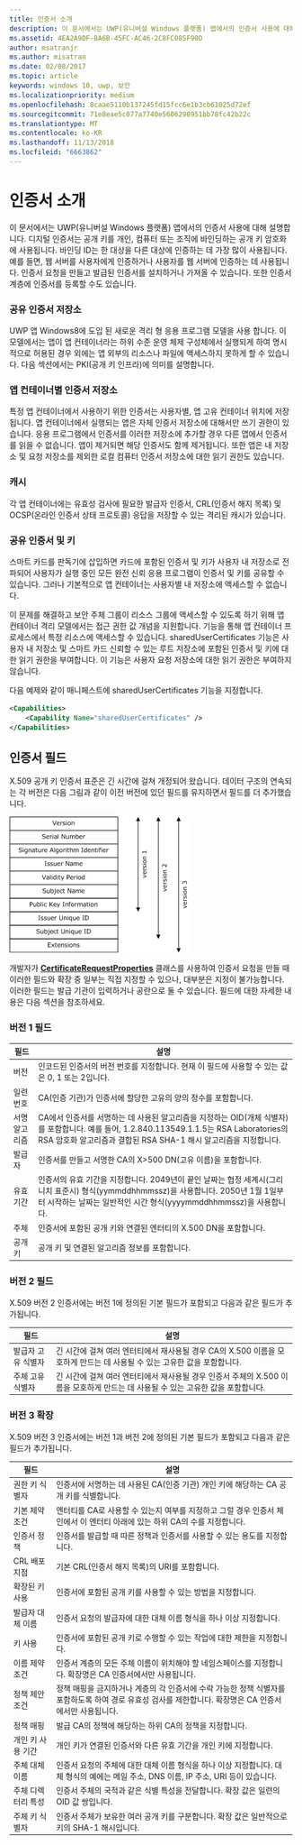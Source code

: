 ```yaml
---
title: 인증서 소개
description: 이 문서에서는 UWP(유니버설 Windows 플랫폼) 앱에서의 인증서 사용에 대해 설명합니다.
ms.assetid: 4EA2A9DF-BA6B-45FC-AC46-2C8FC085F90D
author: msatranjr
ms.author: misatran
ms.date: 02/08/2017
ms.topic: article
keywords: windows 10, uwp, 보안
ms.localizationpriority: medium
ms.openlocfilehash: 8caae5110b137245fd15fcc6e1b3cb61025d72ef
ms.sourcegitcommit: 71e8eae5c077a7740e5606298951bb78fc42b22c
ms.translationtype: MT
ms.contentlocale: ko-KR
ms.lasthandoff: 11/13/2018
ms.locfileid: "6663862"
---
```

# <a name="intro-to-certificates"></a>인증서 소개




이 문서에서는 UWP(유니버설 Windows 플랫폼) 앱에서의 인증서 사용에 대해 설명합니다. 디지털 인증서는 공개 키를 개인, 컴퓨터 또는 조직에 바인딩하는 공개 키 암호화에 사용됩니다. 바인딩 ID는 한 대상을 다른 대상에 인증하는 데 가장 많이 사용됩니다. 예를 들면, 웹 서버를 사용자에게 인증하거나 사용자를 웹 서버에 인증하는 데 사용됩니다. 인증서 요청을 만들고 발급된 인증서를 설치하거나 가져올 수 있습니다. 또한 인증서 계층에 인증서를 등록할 수도 있습니다.

### <a name="shared-certificate-stores"></a>공유 인증서 저장소

UWP 앱 Windows8에 도입 된 새로운 격리 형 응용 프로그램 모델을 사용 합니다. 이 모델에서는 앱이 앱 컨테이너라는 하위 수준 운영 체제 구성체에서 실행되게 하여 명시적으로 허용된 경우 외에는 앱 외부의 리소스나 파일에 액세스하지 못하게 할 수 있습니다. 다음 섹션에서는 PKI(공개 키 인프라)에 의미를 설명합니다.

### <a name="certificate-storage-per-app-container"></a>앱 컨테이너별 인증서 저장소

특정 앱 컨테이너에서 사용하기 위한 인증서는 사용자별, 앱 고유 컨테이너 위치에 저장됩니다. 앱 컨테이너에서 실행되는 앱은 자체 인증서 저장소에 대해서만 쓰기 권한이 있습니다. 응용 프로그램에서 인증서를 이러한 저장소에 추가할 경우 다른 앱에서 인증서를 읽을 수 없습니다. 앱이 제거되면 해당 인증서도 함께 제거됩니다. 또한 앱은 내 저장소 및 요청 저장소를 제외한 로컬 컴퓨터 인증서 저장소에 대한 읽기 권한도 있습니다.

### <a name="cache"></a>캐시

각 앱 컨테이너에는 유효성 검사에 필요한 발급자 인증서, CRL(인증서 해지 목록) 및 OCSP(온라인 인증서 상태 프로토콜) 응답을 저장할 수 있는 격리된 캐시가 있습니다.

### <a name="shared-certificates-and-keys"></a>공유 인증서 및 키

스마트 카드를 판독기에 삽입하면 카드에 포함된 인증서 및 키가 사용자 내 저장소로 전파되어 사용자가 실행 중인 모든 완전 신뢰 응용 프로그램이 인증서 및 키를 공유할 수 있습니다. 그러나 기본적으로 앱 컨테이너는 사용자별 내 저장소에 액세스할 수 없습니다.

이 문제를 해결하고 보안 주체 그룹이 리소스 그룹에 액세스할 수 있도록 하기 위해 앱 컨테이너 격리 모델에서는 접근 권한 값 개념을 지원합니다. 기능을 통해 앱 컨테이너 프로세스에서 특정 리소스에 액세스할 수 있습니다. sharedUserCertificates 기능은 사용자 내 저장소 및 스마트 카드 신뢰할 수 있는 루트 저장소에 포함된 인증서 및 키에 대한 읽기 권한을 부여합니다. 이 기능은 사용자 요청 저장소에 대한 읽기 권한은 부여하지 않습니다.

다음 예제와 같이 매니페스트에 sharedUserCertificates 기능을 지정합니다.

```xml
<Capabilities>
    <Capability Name="sharedUserCertificates" />
</Capabilities>
```

## <a name="certificate-fields"></a>인증서 필드


X.509 공개 키 인증서 표준은 긴 시간에 걸쳐 개정되어 왔습니다. 데이터 구조의 연속되는 각 버전은 다음 그림과 같이 이전 버전에 있던 필드를 유지하면서 필드를 더 추가했습니다.

![X.509 인증서 버전 1, 2 및 3](images/x509certificateversions.png)

개발자가 [**CertificateRequestProperties**](https://msdn.microsoft.com/library/windows/apps/br212079) 클래스를 사용하여 인증서 요청을 만들 때 이러한 필드와 확장 중 일부는 직접 지정할 수 있으나, 대부분은 지정이 불가능합니다. 이러한 필드는 발급 기관이 입력하거나 공란으로 둘 수 있습니다. 필드에 대한 자세한 내용은 다음 섹션을 참조하세요.

### <a name="version-1-fields"></a>버전 1 필드

| 필드 | 설명 |
|-------|-------------|
| 버전 | 인코드된 인증서의 버전 번호를 지정합니다. 현재 이 필드에 사용할 수 있는 값은 0, 1 또는 2입니다. |
| 일련 번호 | CA(인증 기관)가 인증서에 할당한 고유의 양의 정수를 포함합니다. |
| 서명 알고리즘 | CA에서 인증서를 서명하는 데 사용된 알고리즘을 지정하는 OID(개체 식별자)를 포함합니다. 예를 들어, 1.2.840.113549.1.1.5는 RSA Laboratories의 RSA 암호화 알고리즘과 결합된 RSA SHA-1 해시 알고리즘을 지정합니다. |
| 발급자 | 인증서를 만들고 서명한 CA의 X&gt;500 DN(고유 이름)을 포함합니다. |
| 유효 기간 | 인증서의 유효 기간을 지정합니다. 2049년이 끝인 날짜는 협정 세계시(그리니치 표준시) 형식(yymmddhhmmssz)을 사용합니다. 2050년 1월 1일부터 시작하는 날짜는 일반적인 시간 형식(yyyymmddhhmmssz)을 사용합니다. |
| 주체 | 인증서에 포함된 공개 키와 연결된 엔터티의 X.500 DN을 포함합니다. |
| 공개 키 | 공개 키 및 연결된 알고리즘 정보를 포함합니다. |

### <a name="version-2-fields"></a>버전 2 필드

X.509 버전 2 인증서에는 버전 1에 정의된 기본 필드가 포함되고 다음과 같은 필드가 추가됩니다.

| 필드 | 설명 |
|-------|-------------|
| 발급자 고유 식별자 | 긴 시간에 걸쳐 여러 엔터티에서 재사용될 경우 CA의 X.500 이름을 모호하게 만드는 데 사용될 수 있는 고유한 값을 포함합니다. |
| 주체 고유 식별자 | 긴 시간에 걸쳐 여러 엔터티에서 재사용될 경우 인증서 주체의 X.500 이름을 모호하게 만드는 데 사용될 수 있는 고유한 값을 포함합니다. |

### <a name="version-3-extensions"></a>버전 3 확장

X.509 버전 3 인증서에는 버전 1과 버전 2에 정의된 기본 필드가 포함되고 다음과 같은 필드가 추가됩니다.

| 필드  | 설명 |
|--------|-------------|
| 권한 키 식별자 | 인증서에 서명하는 데 사용된 CA(인증 기관) 개인 키에 해당하는 CA 공개 키를 식별합니다. |
| 기본 제약 조건 | 엔터티를 CA로 사용할 수 있는지 여부를 지정하고 그럴 경우 인증서 체인에서 이 엔터티 아래에 있는 하위 CA의 수를 지정합니다. |
| 인증서 정책 | 인증서를 발급할 때 따른 정책과 인증서를 사용할 수 있는 용도를 지정합니다. |
| CRL 배포 지점 | 기본 CRL(인증서 해지 목록)의 URI를 포함합니다. |
| 확장된 키 사용 | 인증서에 포함된 공개 키를 사용할 수 있는 방법을 지정합니다. |
| 발급자 대체 이름 | 인증서 요청의 발급자에 대한 대체 이름 형식을 하나 이상 지정합니다. |
| 키 사용 | 인증서에 포함된 공개 키로 수행할 수 있는 작업에 대한 제한을 지정합니다.|
| 이름 제약 조건  | 인증서 계층의 모든 주체 이름이 위치해야 할 네임스페이스를 지정합니다. 확장명은 CA 인증서에서만 사용됩니다. |
| 정책 제안 조건 | 정책 매핑을 금지하거나 계층의 각 인증서에 수락 가능한 정책 식별자를 포함하도록 하여 경로 유효성 검사를 제한합니다. 확장명은 CA 인증서에서만 사용됩니다. |
| 정책 매핑 | 발급 CA의 정책에 해당하는 하위 CA의 정책을 지정합니다. |
| 개인 키 사용 기간 | 개인 키가 연결된 인증서와 다른 유효 기간을 개인 키에 지정합니다. |
| 주체 대체 이름 | 인증서 요청의 주체에 대한 대체 이름 형식을 하나 이상 지정합니다. 대체 형식의 예에는 메일 주소, DNS 이름, IP 주소, URI 등이 있습니다. |
| 주체 디렉터리 특성 | 인증서 주체의 국적과 같은 식별 특성을 전달합니다. 확장 값은 일련의 OID 값 쌍입니다. |
| 주체 키 식별자 | 인증서 주체가 보유한 여러 공개 키를 구분합니다. 확장 값은 일반적으로 키의 SHA-1 해시입니다. |

